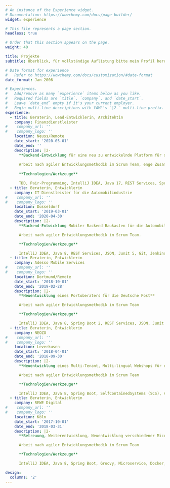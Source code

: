 ```yaml
---
# An instance of the Experience widget.
# Documentation: https://wowchemy.com/docs/page-builder/
widget: experience

# This file represents a page section.
headless: true

# Order that this section appears on the page.
weight: 40

title: Projekte
subtitle: Überblick, für vollständige Auflistung bitte mein Profil herunterladen

# Date format for experience
#   Refer to https://wowchemy.com/docs/customization/#date-format
date_format: Jan 2006

# Experiences.
#   Add/remove as many `experience` items below as you like.
#   Required fields are `title`, `company`, and `date_start`.
#   Leave `date_end` empty if it's your current employer.
#   Begin multi-line descriptions with YAML's `|2-` multi-line prefix.
experience:
  - title: Beraterin, Lead-Entwicklerin, Architektin
    company: Finanzdienstleister
#    company_url: ''
#    company_logo: ''
    location: Neuss/Remote
    date_start: '2020-05-01'
    date_end: ''
    description: |2-
      **Backend-Entwicklung für eine neu zu entwickelnde Platform für die Inkasso Wirtschaft**
      
      Arbeit nach agiler Entwicklungsmethodik im Scrum Team, enge Zusammenarbeit und Koordination mit anderen Scrum Teams und Entwicklerteams beim Kunden. Architekturdesign und -umsetzung, Stagingkonzepte, Automatisierung von Builds und Deployments mit Jenkins (CI/CD).
        
      **Technologien/Werkzeuge**

      TDD, Pair-Programming, IntelliJ IDEA, Java 17, REST Services, SpringBoot 2, Docker, Kubernetes, Helm-Charts, OpenAPI, OAuth, Openid-Connect, JUnit5, Gauge, MongoDB, Maven, Git, Jenkins, Sonar, JIRA, Confluence, Azure, Rancher, OTC, Asciidoc        
  - title: Beraterin, Entwicklerin
    company: IT Dienstleister für die Automobilindustrie
#    company_url: ''
#    company_logo: ''
    location: Düsseldorf
    date_start: '2019-03-01'
    date_end: '2020-04-30'
    description: |2-
      **Backend-Entwicklung Mobiler Backend Baukasten für die Automobilindustrie**

      Arbeit nach agiler Entwicklungsmethodik im Scrum Team.

      **Technologien/Werkzeuge**

      IntelliJ IDEA, Java 8, REST Services, JSON, Junit 5, Git, Jenkins, JIRA, Confluence, Sonar, Kubernetes, FitNesse
  - title: Beraterin, Entwicklerin
    company: Adesso Mobile Services
#    company_url: ''
#    company_logo: ''
    location: Dortmund/Remote
    date_start: '2018-10-01'
    date_end: '2019-02-28'
    description: |2-
      **Neuentwicklung eines Portoberaters für die Deutsche Post**

      Arbeit nach agiler Entwicklungsmethodik im Scrum Team

      **Technologien/Werkzeuge**

      IntelliJ IDEA, Java 8, Spring Boot 2, REST Services, JSON, Junit 5, Git, Jenkins, JIRA, Confluence, Sonar, TeamCity
  - title: Beraterin, Entwicklerin
    company: NEOZO
#    company_url: ''
#    company_logo: ''
    location: Leverkusen
    date_start: '2018-04-01'
    date_end: '2018-09-30'
    description: |2-
      **Neuentwicklung eines Multi-Tenant, Multi-lingual Webshops für einen marktführenden Anbieter von Komplettaustattungen für Büro, Lager und Betrieb**

      Arbeit nach agiler Entwicklungsmethodik im Scrum Team

      **Technologien/Werkzeuge**

      IntelliJ IDEA, Java 8, Spring Boot, SelfContainedSystems (SCS), Kafka, REST, JSON, Freemarker, Bootstrap, Gradle, JUnit, Git, Jenkins, JIRA, Confluence, Sonar
  - title: Beraterin, Entwicklerin
    company: REWE Digital
#    company_url: ''
#    company_logo: ''
    location: Köln
    date_start: '2017-10-01'
    date_end: '2018-03-31'
    description: |2-
      **Betreuung, Weiterentwicklung, Neuentwicklung verschiedener Microservices  im E-Commerce Tribe für shop.rewe.de**

      Arbeit nach agiler Entwicklungsmethodik im Scrum Team

      **Technologien/Werkzeuge**

      IntelliJ IDEA, Java 8, Spring Boot, Groovy, Microservice, Docker, Kafka, REST, JSON, Maven, Gradle, JUnit, Spock, Git, Jenkins, JIRA, Confluence

design:
  columns: '2'
---
```

